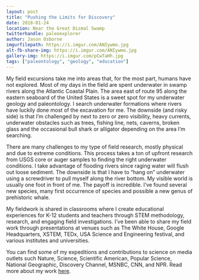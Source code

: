 ```yaml
---
layout: post
title: "Pushing the Limits for Discovery"
date: 2018-01-24
location: Near the Great Dismal Swamp
twitterhandle: paleoexplorer
author: Jason Osborne
imgurfilepath: https://i.imgur.com/ANIywmo.jpg
alt-fb-share-img: https://i.imgur.com/ANIywmo.jpg
gallery-img: https://i.imgur.com/pCwTaHh.jpg
tags: ["paleontology", "geology", "education"]
---
```


	
My field excursions take me into areas that, for the most part, humans have not explored. Most of my days in the field are spent underwater in swamp rivers along the Atlantic Coastal Plain. The area east of route 95 along the eastern seaboard of the United States is a sweet spot for my underwater geology and paleontology. I search underwater formations where rivers have luckily done most of the excavation for me. The downside (and risky side) is that I’m challenged by next to zero or zero visibility, heavy currents, underwater obstacles such as trees, fishing line, nets, caverns, broken glass and the occasional bull shark or alligator depending on the area I’m searching.

There are many challenges to my type of field research, mostly physical and due to extreme conditions. This process takes a ton of upfront research from USGS core or auger samples to finding the right underwater conditions. I take advantage of flooding rivers since raging water will flush out loose sediment. The downside is that I have to “hang on” underwater using a screwdriver to pull myself along the river bottom. My visible world is usually one foot in front of me. The payoff is incredible. I’ve found several new species, many first occurrence of species and possible a new genus of prehistoric whale.

My fieldwork is shared in classrooms where I create educational experiences for K-12 students and teachers through STEM methodology, research, and engaging field investigations. I’ve been able to share my field work through presentations at venues such as The White House, Google Headquarters, XSTEM, TEDx, USA Science and Engineering festival, and various institutes and universities. 

You can find some of my expeditions and contributions to science on media outlets such Nature, Science, Scientific American, Popular Science, National Geographic, Discovery Channel, MSNBC, CNN, and NPR. Read more about my work [here](https://www.linkedin.com/in/jason-e-osborne-1771398/).

